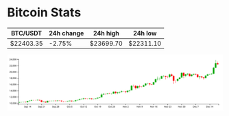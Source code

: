 # Bitcoin Stats

BTC/USDT|24h change|24h high|24h low|
|---|---|---|---|
|$22403.35|-2.75%|$23699.70|$22311.10|

<img src="./chart.svg">
